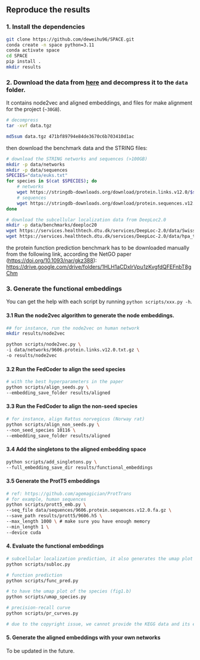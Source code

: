 ## Reproduce the results

### 1. Install the dependencies

```bash
git clone https://github.com/deweihu96/SPACE.git
conda create -n space python=3.11
conda activate space
cd SPACE
pip install .
mkdir results
```

### 2. Download the data from [here](https://erda.ku.dk/archives/8a9fb8f6d9811fe66574a9a989d4a29d/published-archive.html) and decompress it to the `data` folder.
It contains node2vec and aligned embeddings, and files for make alignment for the project (`~30GB`).

```bash 
# decompress
tar -xvf data.tgz

md5sum data.tgz 471bf89794e84de3670c6b703410d1ac
```

then download the benchmark data and the STRING files:
```bash
# download the STRING networks and sequences (>100GB)
mkdir -p data/networks
mkdir -p data/sequences
SPECIES="data/euks.txt"
for species in $(cat $SPECIES); do
    # networks
    wget https://stringdb-downloads.org/download/protein.links.v12.0/$species.protein.links.v12.0.txt.gz -O data/networks/$species.protein.links.v12.0.txt.gz -q
    # sequences
    wget https://stringdb-downloads.org/download/protein.sequences.v12.0/$species.protein.sequences.v12.0.fa.gz -O data/sequences/$species.protein.sequences.v12.0.fa.gz -q
done

# download the subcellular localization data from DeepLoc2.0
mkdir -p data/benchmarks/deeploc20
wget https://services.healthtech.dtu.dk/services/DeepLoc-2.0/data/Swissprot_Train_Validation_dataset.csv -O data/benchmarks/deeploc20/Swissprot_Train_Validation_dataset.csv -q
wget https://services.healthtech.dtu.dk/services/DeepLoc-2.0/data/hpa_testset.csv -O data/benchmarks/deeploc20/hpa_testset.csv -q

```
the protein function prediction benchmark has to be downloaded manually from the following link, according the NetGO paper (https://doi.org/10.1093/nar/gkz388): https://drive.google.com/drive/folders/1HLH1aCDxlrVpu1zKvgfdQFEFnbT8gChm

### 3. Generate the functional embeddings 
You can get the help with each script by running `python scripts/xxx.py -h`.

#### 3.1 Run the node2vec algorithm to generate the node embeddings.

```bash
## for instance, run the node2vec on human network
mkdir results/node2vec

python scripts/node2vec.py \
-i data/networks/9606.protein.links.v12.0.txt.gz \
-o results/node2vec
```

#### 3.2 Run the FedCoder to align the seed species

```bash
# with the best hyperparameters in the paper
python scripts/align_seeds.py \
--embedding_save_folder results/aligned 
```

#### 3.3 Run the FedCoder to align the non-seed species

```bash
# for instance, align Rattus norvegicus (Norway rat)  
python scripts/align_non_seeds.py \
--non_seed_species 10116 \
--embedding_save_folder results/aligned
```

#### 3.4 Add the singletons to the aligned embedding space

```bash
python scripts/add_singletons.py \
--full_embedding_save_dir results/functional_embeddings
```

#### 3.5 Generate the ProtT5 embeddings
```bash
# ref: https://github.com/agemagician/ProtTrans
# for example, human sequences
python scripts/prott5_emb.py \
--seq_file data/sequences/9606.protein.sequences.v12.0.fa.gz \
--save_path results/prott5/9606.h5 \
--max_length 1000 \ # make sure you have enough memory
--min_length 1 \
--device cuda
```


#### 4. Evaluate the functional embeddings

```bash
# subcellular localization prediction, it also generates the umap plot of the subcellular localization
python scripts/subloc.py

# function prediction
python scripts/func_pred.py

# to have the umap plot of the species (fig1.b)
python scripts/umap_species.py

# precision-recall curve
python scripts/pr_curves.py

# due to the copyright issue, we cannot provide the KEGG data and its evaluation
```

#### 5. Generate the aligned embeddings with your own networks
To be updated in the future.